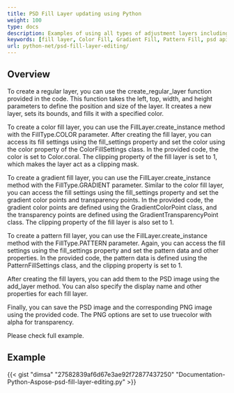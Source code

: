 ```yaml
---
title: PSD Fill Layer updating using Python
weight: 100
type: docs
description: Examples of using all types of adjustment layers including Color Fill, Gradient Fill and Pattern Fill
keywords: [fill layer, Color Fill, Gradient Fill, Pattern Fill, psd api, python, code sample]
url: python-net/psd-fill-layer-editing/
---
```


## **Overview**

To create a regular layer, you can use the create_regular_layer function provided in the code. This function takes the left, top, width, and height parameters to define the position and size of the layer. It creates a new layer, sets its bounds, and fills it with a specified color.

To create a color fill layer, you can use the FillLayer.create_instance method with the FillType.COLOR parameter. After creating the fill layer, you can access its fill settings using the fill_settings property and set the color using the color property of the ColorFillSettings class. In the provided code, the color is set to Color.coral. The clipping property of the fill layer is set to 1, which makes the layer act as a clipping mask.

To create a gradient fill layer, you can use the FillLayer.create_instance method with the FillType.GRADIENT parameter. Similar to the color fill layer, you can access the fill settings using the fill_settings property and set the gradient color points and transparency points. In the provided code, the gradient color points are defined using the GradientColorPoint class, and the transparency points are defined using the GradientTransparencyPoint class. The clipping property of the fill layer is also set to 1.

To create a pattern fill layer, you can use the FillLayer.create_instance method with the FillType.PATTERN parameter. Again, you can access the fill settings using the fill_settings property and set the pattern data and other properties. In the provided code, the pattern data is defined using the PatternFillSettings class, and the clipping property is set to 1.

After creating the fill layers, you can add them to the PSD image using the add_layer method. You can also specify the display name and other properties for each fill layer.

Finally, you can save the PSD image and the corresponding PNG image using the provided code. The PNG options are set to use truecolor with alpha for transparency.

Please check full example.

## **Example**
{{< gist "dimsa" "27582839af6d67e3ae92f72877437250" "Documentation-Python-Aspose-psd-fill-layer-editing.py" >}}